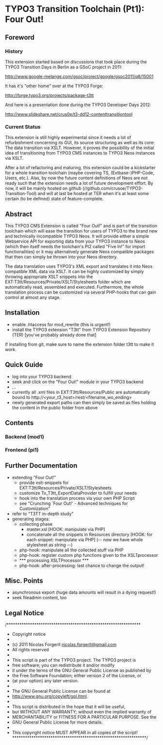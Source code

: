 # TYPO3 Transition Toolchain (Pt1): Four Out!

## Foreword

### History

This extension started based on discussions that took place during the TYPO3
Transition Days in Berlin as a GSoC project in 2011:

http://www.google-melange.com/gsoc/project/google/gsoc2011/q8/15001

It has it's "other home" over at the TYPO3 Forge:

http://forge.typo3.org/projects/package-t3tt

And here is a presentation done during the TYPO3 Developer Days 2012:

http://www.slideshare.net/crus0e/t3-dd12-contenttransitiontool

### Current Status

This extension is still highly experimental since it needs a lot of
refurbishment concerning its GUI, its source structuring as well as its core:
The data transition via XSLT. However, it proves the possibility of the initial
idea of transitioning from TYPO3 CMS instances to TYPO3 Neos instances via XSLT.

After a lot of refactoring and maturing, this extension could be a kickstarter
for a whole transition toolchain (maybe covering TS, (Extbase-)PHP-Code, Users,
etc.). Alas, by now the future content definitions of Neos are not ready such
that the extension needs a lot of future development effort. By now, it will be
mainly hosted on github (//github.com/crusoe/TYPO3-Transition-Tool) and will at
last be hosted at TER when it's at least some certain (to be defined) state of
feature-complete.

## Abstract

This TYPO3 CMS Extension is called "Four Out!" and is part of the transition
toolchain which will ease the transition for users of TYPO3 to the brand new and
technically incompatible TYPO3 Neos. It will provide either a simple Webservice
API for exporting data from your TYPO3 instance to Neos (which then itself
needs the toolchain's Pt2 called "Five In!" for import functionalities) or it
may alternatively generate Neos compatible packages that then can simply be
thrown into your Neos directory.

The data translation uses TYPO3's XML export and translates it into Neos
compatible XML data via XSLT. It can be highly customized by simply throwing
appropriate XSLT snippets into the EXT:T3tt/Resources/Private/XSLT/Stylesheets
folder which are automatically read, assembled and executed. Furthermore, the
whole translation process can be customized via several PHP-hooks that can gain
control at almost any stage.

## Installation

- enable .htaccess for mod_rewrite (this is urgent!)
- install the TYPO3 extension "T3tt" from TYPO3 Extension Repository (TER)
  [you've probably already done that]

If installing from git, make sure to name the extension folder t3tt to make it
work.

## Quick Guide

- log into your TYPO3 backend
- seek and click on the "Four Out!" module in your TYPO3 backend
- ...
- currently all .xml files in EXT:T3tt/Resources/Public are automatically bound
  to http://<your_t3_host>/rest/<filename_wo_ending>
- newly generated export paths can then simply be saved as files holding the
  content in the public folder from above

## Contents
### Backend (mod1)
### Frontend (pi1)

## Further Documentation

- extending "Four Out!"
	- provide xslt-snippets for EXT:T3tt/Resources/Private/XSLT/Stylesheets
	- customize Tx_T3tt_ExportDataProvider to fulfill your needs
	- hook into the translation process via your own PHP Script
	- see "Crunching `Four Out!' - Advanced techniques for Customization"
- refer to "T3TT in-depth study"
- generating stages:
	- collecting phase
		- master.xsl [HOOK: manipulate via PHP]
		- concatenate all the snippets in Resources directory [HOOK: for each
		  snippet: manipulate via PHP]
		(-- now we have whole stylesheet as string --)
	- php-hook: manipulate all the collected stuff via PHP
	- php-hook: register custom php functions given to the XSLTprocessor
	- *** processing XSLTProcessor ***
	- php-hook: after-processing: last chance to change the output!

## Misc. Points

- asynchronous export (huge data amounts will result in a dying request!)
- seek fileadmin content, too

## Legal Notice

/***************************************************************
*  Copyright notice
*
*  (c) 2011 Nicolas Forgerit <nicolas.forgerit@gmail.com>
*  All rights reserved
*
*  This script is part of the TYPO3 project. The TYPO3 project is
*  free software; you can redistribute it and/or modify
*  it under the terms of the GNU General Public License as published by
*  the Free Software Foundation; either version 2 of the License, or
*  (at your option) any later version.
*
*  The GNU General Public License can be found at
*  http://www.gnu.org/copyleft/gpl.html.
*
*  This script is distributed in the hope that it will be useful,
*  but WITHOUT ANY WARRANTY; without even the implied warranty of
*  MERCHANTABILITY or FITNESS FOR A PARTICULAR PURPOSE.  See the
*  GNU General Public License for more details.
*
*  This copyright notice MUST APPEAR in all copies of the script!
***************************************************************/